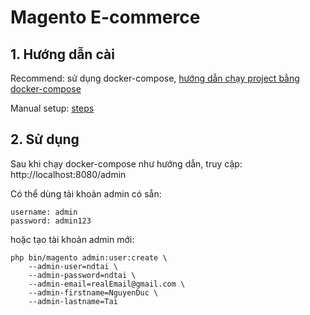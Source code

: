 # Magento E-commerce

## 1. Hướng dẫn cài
Recommend: sử dụng docker-compose, [hướng dẫn chạy project bằng docker-compose](./docs/docker.md)

Manual setup: [steps](./docs/manual_setup.md)

## 2. Sử dụng
Sau khi chạy docker-compose như hướng dẫn, truy cập: http://localhost:8080/admin

Có thể dùng tài khoản admin có sẵn:
```
username: admin
password: admin123
```
hoặc tạo tài khoản admin mới:
```
php bin/magento admin:user:create \
    --admin-user=ndtai \
    --admin-password=ndtai \
    --admin-email=realEmail@gmail.com \
    --admin-firstname=NguyenDuc \
    --admin-lastname=Tai
```